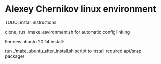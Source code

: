 # Alexey Chernikov linux environment

TODO: install instructions

clone, run ./make_environment.sh for automatic config linking 

For new ubuntu 20.04 install:

 run ./make_ubuntu_after_install.sh script to install required apt/snap packages
